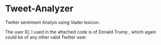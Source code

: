 # Tweet-Analyzer

Twitter sentiment Analyis using Vader lexicon.

The user ID, I used in the attached code is of Donald Trump , which again could be of any other valid Twitter user.
